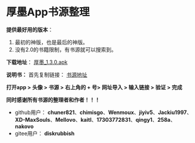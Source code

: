 # 厚墨App书源整理

**提供最好用的版本**：
1. 最初的神版，也是最后的神版。
2. 没有2.0的书籍限制，有书源就可以搜索到。

**下载地址**：
[厚墨_1.3.0.apk](https://tool.double71.com/houmo/厚墨_1.3.0.apk)

**说明书：** 首先复制链接：
[书源地址](https://cdn.jsdelivr.net/gh/double71/BookSourceRepository@master/repository.json)

**打开app > 头像 > 书源 > 右上角的 + 号> 网址导入 > 输入链接 > 验证 > 完成**

**同时感谢所有书源的整理者和作者！！！**

- github用户：
  **chuner821**、**chimisgo**、**Wenmoux**、**jiyiv5**、**Jackiu1997**、**XD-MaxSouls**、**Mellovo**、**kaitl**、**17303772831**、**qingy1**、**258a**、**nakovo**
- gitee用户：
  **diskrubbish**

